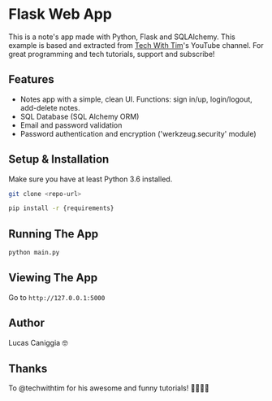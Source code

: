 # Flask Web App

This is a note's app made with Python, Flask and SQLAlchemy. This example is based and extracted from [Tech With Tim](https://www.youtube.com/channel/UC4JX40jDee_tINbkjycV4Sg)'s YouTube channel. For great programming and tech tutorials, support and subscribe!

## Features

- Notes app with a simple, clean UI. Functions: sign in/up, login/logout, add-delete notes.
- SQL Database (SQL Alchemy ORM)
- Email and password validation
- Password authentication and encryption ('werkzeug.security' module)

## Setup & Installation

Make sure you have at least Python 3.6 installed.

```bash
git clone <repo-url>
```

```bash
pip install -r {requirements}
```

## Running The App

```bash
python main.py
```

## Viewing The App

Go to `http://127.0.0.1:5000`

## Author

Lucas Caniggia 🤓

## Thanks

To @techwithtim for his awesome and funny tutorials! 🙏🏾🙌🏾